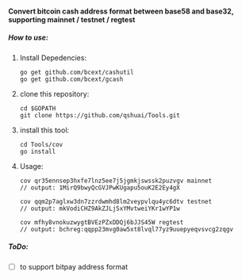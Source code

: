 #### Convert bitcoin cash address format between base58 and base32, supporting mainnet / testnet / regtest

##### How to use: 

1. Install Depedencies:

   ```
   go get github.com/bcext/cashutil
   go get github.com/bcext/gcash
   ```

2. clone this repository:

    ```
    cd $GOPATH
    git clone https://github.com/qshuai/Tools.git
    ```

3. install this tool:

    ```
    cd Tools/cov
    go install
    ```

4. Usage:

    ```
    cov qr35ennsep3hxfe7lnz5ee7j5jgmkjswssk2puzvgv mainnet
    // output: 1MirQ9bwyQcGVJPwKUgapu5ouK2E2Ey4gX

    cov qqm2p7aglxw3dn7zzrdwmhd8lm2veypvlqu4yc6dtv testnet
    // output: mkVodiCHZ9AkZJLjSxYMvtweiYKr1wYP1w

    cov mfhy8vnokuzwygtBVEzPZxDDQj6bJJS45W regtest
    // output: bchreg:qqpp23mvg0aw5xt8lvql77yz9uuepyeqvsvcg2zqgv
    ```

##### ToDo:

- [ ] to support bitpay address format
